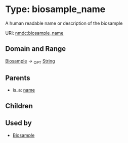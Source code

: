 
# Type: biosample_name


A human readable name or description of the biosample

URI: [nmdc:biosample_name](https://microbiomedata/meta/biosample_name)


## Domain and Range

[Biosample](Biosample.md) ->  <sub>OPT</sub> [String](types/String.md)

## Parents

 *  is_a: [name](name.md)

## Children


## Used by

 * [Biosample](Biosample.md)
